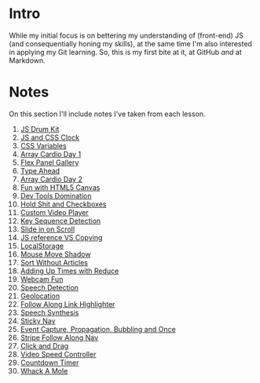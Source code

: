 # Intro
While my initial focus is on bettering my understanding of (front-end) JS (and consequentially honing my skills), at the same time I'm also interested in applying my Git learning. So, this is my first bite at it, at GitHub *and* at Markdown.

# Notes
On this section I'll include notes I've taken from each lesson.

1. [JS Drum Kit]()
2. [JS and CSS Clock]()
3. [CSS Variables]()
4. [Array Cardio Day 1]()
5. [Flex Panel Gallery]()
6. [Type Ahead]()
7. [Array Cardio Day 2]()
8. [Fun with HTML5 Canvas]()
9. [Dev Tools Domination]()
10. [Hold Shit and Checkboxes]()
11. [Custom Video Player]()
12. [Key Sequence Detection]()
13. [Slide in on Scroll]()
14. [JS reference VS Copying]()
15. [LocalStorage]()
16. [Mouse Move Shadow]()
17. [Sort Without Articles]()
18. [Adding Up Times with Reduce]()
19. [Webcam Fun]()
20. [Speech Detection]()
21. [Geolocation]()
22. [Follow Along Link Highlighter]()
23. [Speech Synthesis]()
24. [Sticky Nav]()
25. [Event Capture, Propagation, Bubbling and Once]()
26. [Stripe Follow Along Nav]()
27. [Click and Drag]()
28. [Video Speed Controller]()
29. [Countdown Timer]()
30. [Whack A Mole]()